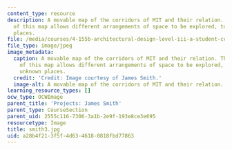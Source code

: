 ```yaml
---
content_type: resource
description: A movable map of the corridors of MIT and their relation. The malleability
  of this map allows different arrangements of space to be explored, to discover unknown
  places.
file: /media/courses/4-155b-architectural-design-level-iii-a-student-center-for-mit-fall-2004/a28b4f213f5f4d6346180818fbd77863_smith3.jpg
file_type: image/jpeg
image_metadata:
  caption: A movable map of the corridors of MIT and their relation. The malleability
    of this map allows different arrangements of space to be explored, to discover
    unknown places.
  credit: 'Credit: Image courtesy of James Smith.'
  image-alt: A movable map of the corridors of MIT and their relation.
learning_resource_types: []
ocw_type: OCWImage
parent_title: 'Projects: James Smith'
parent_type: CourseSection
parent_uid: 2555c116-7306-3a1b-2e9f-193e8ce3e695
resourcetype: Image
title: smith3.jpg
uid: a28b4f21-3f5f-4d63-4618-0818fbd77863
---
```

